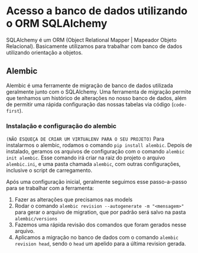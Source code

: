# Acesso a banco de dados utilizando o ORM SQLAlchemy

SQLAlchemy é um ORM (Object Relational Mapper | Mapeador Objeto Relacional). Basicamente utilizamos para trabalhar com banco de dados utilizando orientação a objetos.

## Alembic
Alembic é uma ferramente de migração de banco de dados utilizada geralmente junto com o SQLAlchemy. Uma ferramenta de migração permite que tenhamos um histórico de alterações no nosso banco de dados, além de permitir uma rápida configuração das nossas tabelas via código (`code-first`).

### Instalação e configuração do alembic
`(NÃO ESQUEÇA DE CRIAR UM VIRTUALENV PARA O SEU PROJETO)`
Para instalarmos o alembic, rodamos o comando `pip install alembic`. Depois de instalado, geramos os arquivos de configuração com o comando `alembic init alembic`. Esse comando irá criar na raiz do projeto o arquivo `alembic.ini`, e uma pasta chamada `alembic`, com outras configurações, inclusive o script de carregamento.

Após uma configuração inicial, geralmente seguimos esse passo-a-passo para se trabalhar com a ferramenta:

1. Fazer as alterações que precisamos nas models
2. Rodar o comando `alembic revision --autogenerate -m "<mensagem>"` para gerar o arquivo de migration, que por padrão será salvo na pasta `alembic/versions`
3. Fazemos uma rápida revisão dos comandos que foram gerados nesse arquivo.
4. Aplicamos a migração no banco de dados com o comando `alembic revision head`, sendo o `head` um apelido para a última revision gerada.